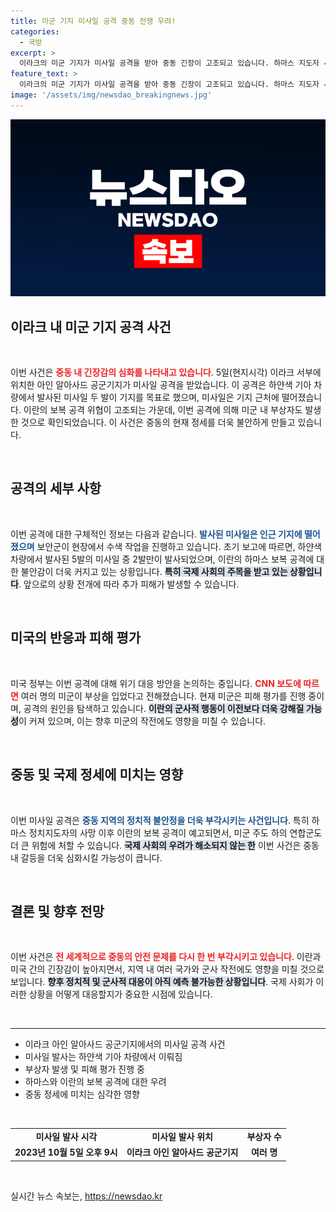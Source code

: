 ```yaml
---
title: 미군 기지 미사일 공격 중동 전쟁 우려!
categories:
  - 국방
excerpt: >
  이라크의 미군 기지가 미사일 공격을 받아 중동 긴장이 고조되고 있습니다. 하마스 지도자 사망 이후 이란의 보복 공격이 예상되며, 미군 부상자 발생 소식까지 전해져 불안한 상황이 이어지고 있습니다. 클릭하여 더 알아보세요!
feature_text: >
  이라크의 미군 기지가 미사일 공격을 받아 중동 긴장이 고조되고 있습니다. 하마스 지도자 사망 이후 이란의 보복 공격이 예상되며, 미군 부상자 발생 소식까지 전해져 불안한 상황이 이어지고 있습니다. 클릭하여 더 알아보세요!
image: '/assets/img/newsdao_breakingnews.jpg'
---
```


<p><img src="/assets/img/newsdao_breakingnews.jpg" alt="ontimetimes 속보" /></p>

<h2 data-ke-size="size26">이라크 내 미군 기지 공격 사건</h2>

<p data-ke-size="size16">&nbsp;</p>

<p>이번 사건은 <b><span style="color: #ee2323;">중동 내 긴장감의 심화를 나타내고 있습니다</span></b>. 5일(현지시각) 이라크 서부에 위치한 아인 알아사드 공군기지가 미사일 공격을 받았습니다. 이 공격은 하얀색 기아 차량에서 발사된 미사일 두 발이 기지를 목표로 했으며, 미사일은 기지 근처에 떨어졌습니다. 이란의 보복 공격 위협이 고조되는 가운데, 이번 공격에 의해 미군 내 부상자도 발생한 것으로 확인되었습니다. 이 사건은 중동의 현재 정세를 더욱 불안하게 만들고 있습니다. </p>

<p data-ke-size="size16">&nbsp;</p>

<h2 data-ke-size="size26">공격의 세부 사항</h2>

<p data-ke-size="size16">&nbsp;</p>

<p>이번 공격에 대한 구체적인 정보는 다음과 같습니다. <b><span style="color: #1a5490;">발사된 미사일은 인근 기지에 떨어졌으며</span></b> 보안군이 현장에서 수색 작업을 진행하고 있습니다. 초기 보고에 따르면, 하얀색 차량에서 발사된 5발의 미사일 중 2발만이 발사되었으며, 이란의 하마스 보복 공격에 대한 불안감이 더욱 커지고 있는 상황입니다. <b><span style="background-color: #21538527;">특히 국제 사회의 주목을 받고 있는 상황입니다</span></b>. 앞으로의 상황 전개에 따라 추가 피해가 발생할 수 있습니다. </p>

<p data-ke-size="size16">&nbsp;</p>

<h2 data-ke-size="size26">미국의 반응과 피해 평가</h2>

<p data-ke-size="size16">&nbsp;</p>

<p>미국 정부는 이번 공격에 대해 위기 대응 방안을 논의하는 중입니다. <b><span style="color: #ee2323;">CNN 보도에 따르면</span></b> 여러 명의 미군이 부상을 입었다고 전해졌습니다. 현재 미군은 피해 평가를 진행 중이며, 공격의 원인을 탐색하고 있습니다. <b><span style="background-color: #21538527;">이란의 군사적 행동이 이전보다 더욱 강해질 가능성</span></b>이 커져 있으며, 이는 향후 미군의 작전에도 영향을 미칠 수 있습니다. </p>

<p data-ke-size="size16">&nbsp;</p>

<h2 data-ke-size="size26">중동 및 국제 정세에 미치는 영향</h2>

<p data-ke-size="size16">&nbsp;</p>

<p>이번 미사일 공격은 <b><span style="color: #1a5490;">중동 지역의 정치적 불안정을 더욱 부각시키는 사건입니다</span></b>. 특히 하마스 정치지도자의 사망 이후 이란의 보복 공격이 예고되면서, 미군 주도 하의 연합군도 더 큰 위험에 처할 수 있습니다. <b><span style="background-color: #21538527;">국제 사회의 우려가 해소되지 않는 한</span></b> 이번 사건은 중동 내 갈등을 더욱 심화시킬 가능성이 큽니다. </p>

<p data-ke-size="size16">&nbsp;</p>

<h2 data-ke-size="size26">결론 및 향후 전망</h2>

<p data-ke-size="size16">&nbsp;</p>

<p>이번 사건은 <b><span style="color: #ee2323;">전 세계적으로 중동의 안전 문제를 다시 한 번 부각시키고 있습니다</span></b>. 이란과 미국 간의 긴장감이 높아지면서, 지역 내 여러 국가와 군사 작전에도 영향을 미칠 것으로 보입니다. <b><span style="background-color: #21538527;">향후 정치적 및 군사적 대응이 아직 예측 불가능한 상황입니다</span></b>. 국제 사회가 이러한 상황을 어떻게 대응할지가 중요한 시점에 있습니다. </p>

<p data-ke-size="size16">&nbsp;</p>

<hr />

<ul>
    <li>이라크 아인 알아사드 공군기지에서의 미사일 공격 사건</li>
    <li>미사일 발사는 하얀색 기아 차량에서 이뤄짐</li>
    <li>부상자 발생 및 피해 평가 진행 중</li>
    <li>하마스와 이란의 보복 공격에 대한 우려</li>
    <li>중동 정세에 미치는 심각한 영향</li>
</ul>

<p data-ke-size="size16">&nbsp;</p>

<table style="width:100%;">
    <tr>
        <td style="text-align: center; height: 17px;"><b>미사일 발사 시각</b></td>
        <td style="text-align: center; height: 17px;"><b>미사일 발사 위치</b></td>
        <td style="text-align: center; height: 17px;"><b>부상자 수</b></td>
    </tr>
    <tr>
        <td style="text-align: center; height: 17px;"><b>2023년 10월 5일 오후 9시</b></td>
        <td style="text-align: center; height: 17px;"><b>이라크 아인 알아사드 공군기지</b></td>
        <td style="text-align: center; height: 17px;"><b>여러 명</b></td>
    </tr>
</table>

<p data-ke-size="size16">&nbsp;</p>
실시간 뉴스 속보는, <a href="https://newsdao.kr" rel="dofollow">https://newsdao.kr</a>


